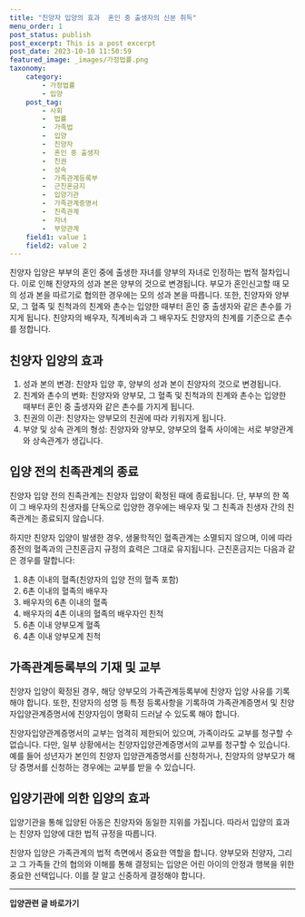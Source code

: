 ```yaml
---
title: "친양자 입양의 효과  혼인 중 출생자의 신분 취득"
menu_order: 1
post_status: publish
post_excerpt: This is a post excerpt
post_date: 2023-10-10 11:50:59
featured_image: _images/가정법률.png
taxonomy:
    category:
        - 가정법률
        - 입양
    post_tag:
        - 사회
        -  법률
        -  가족법
        -  입양
        -  친양자
        -  혼인 중 출생자
        -  친권
        -  상속
        -  가족관계등록부
        -  근친혼금지
        -  입양기관
        -  가족관계증명서
        -  친족관계
        -  자녀
        -  부양관계
    field1: value 1
    field2: value 2
---
```



친양자 입양은 부부의 혼인 중에 출생한 자녀를 양부의 자녀로 인정하는 법적 절차입니다. 이로 인해 친양자의 성과 본은 양부의 것으로 변경됩니다. 부모가 혼인신고할 때 모의 성과 본을 따르기로 협의한 경우에는 모의 성과 본을 따릅니다. 또한, 친양자와 양부모, 그 혈족 및 친척과의 친계와 촌수는 입양한 때부터 혼인 중 출생자와 같은 촌수를 가지게 됩니다. 친양자의 배우자, 직계비속과 그 배우자도 친양자의 친계를 기준으로 촌수를 정합니다.

## 친양자 입양의 효과

1. 성과 본의 변경: 친양자 입양 후, 양부의 성과 본이 친양자의 것으로 변경됩니다.
2. 친계와 촌수의 변화: 친양자와 양부모, 그 혈족 및 친척과의 친계와 촌수는 입양한 때부터 혼인 중 출생자와 같은 촌수를 가지게 됩니다.
3. 친권의 이관: 친양자는 양부모의 친권에 따라 키워지게 됩니다.
4. 부양 및 상속 관계의 형성: 친양자와 양부모, 양부모의 혈족 사이에는 서로 부양관계와 상속관계가 생깁니다.

## 입양 전의 친족관계의 종료

친양자 입양 전의 친족관계는 친양자 입양이 확정된 때에 종료됩니다. 단, 부부의 한 쪽이 그 배우자의 친생자를 단독으로 입양한 경우에는 배우자 및 그 친족과 친생자 간의 친족관계는 종료되지 않습니다.

하지만 친양자 입양이 발생한 경우, 생물학적인 혈족관계는 소멸되지 않으며, 이에 따라 종전의 혈족과의 근친혼금지 규정의 효력은 그대로 유지됩니다. 근친혼금지는 다음과 같은 경우를 말합니다:
1. 8촌 이내의 혈족(친양자의 입양 전의 혈족 포함)
2. 6촌 이내의 혈족의 배우자
3. 배우자의 6촌 이내의 혈족
4. 배우자의 4촌 이내의 혈족의 배우자인 친척
5. 6촌 이내 양부모계 혈족
6. 4촌 이내 양부모계 친척

## 가족관계등록부의 기재 및 교부

친양자 입양이 확정된 경우, 해당 양부모의 가족관계등록부에 친양자 입양 사유를 기록해야 합니다. 또한, 친양자의 성명 등 특정 등록사항을 기록하여 가족관계증명서 및 친양자입양관계증명서에 친양자임이 명확히 드러날 수 있도록 해야 합니다.

친양자입양관계증명서의 교부는 엄격히 제한되어 있으며, 가족이라도 교부를 청구할 수 없습니다. 다만, 일부 상황에서는 친양자입양관계증명서의 교부를 청구할 수 있습니다. 예를 들어 성년자가 본인의 친양자 입양관계증명서를 신청하거나, 친양자의 양부모가 해당 증명서를 신청하는 경우에는 교부를 받을 수 있습니다.

## 입양기관에 의한 입양의 효과

입양기관을 통해 입양된 아동은 친양자와 동일한 지위를 가집니다. 따라서 입양의 효과는 친양자 입양에 대한 법적 규정을 따릅니다.

친양자 입양은 가족관계의 법적 측면에서 중요한 역할을 합니다. 양부모와 친양자, 그리고 그 가족들 간의 협의와 이해를 통해 결정되는 입양은 어린 아이의 안정과 행복을 위한 중요한 선택입니다. 이를 잘 알고 신중하게 결정해야 합니다.






















<!-- wp:separator -->
<hr class="wp-block-separator has-alpha-channel-opacity"/>
<!-- /wp:separator -->
<!-- wp:group {"backgroundColor":"base","layout":{"type":"constrained"}} -->
<div class="wp-block-group has-base-background-color has-background"><!-- wp:paragraph {"align":"center","fontSize":"large"} -->
<p class="has-text-align-center has-large-font-size"><strong>입양관련 글 바로가기</strong></p>
<!-- /wp:paragraph -->


<!-- wp:latest-posts{"categories": [{"id": 1407, "count": 19, "description": "", "link": "https://uknowlaw.com/category/%ec%9e%85%ec%96%91/", "name": "입양", "slug": "입양", "taxonomy": "category", "parent": 0, "meta": [],"_links":{"self":[{"href":"https://uknowlaw.com/wp-
json/wp/v2/categories/1407"}],"collection":[{"href":"https://uknowlaw.com/wp-json/wp/v2/categories"}],"about":[{"href":"https://uknowlaw.com/wp-
json/wp/v2/taxonomies/category"}],"wp:post_type":[{"href":"https://uknowlaw.com/wp-json/wp/v2/posts?categories=
1407"}],"curies":[{"name":"wp","href":"https://api.w.org/{rel}","templated":true}]}}],"postsToShow":100,"excerptLength":28,"postLayout":"grid","columns":2,"featuredImageAlign":"left","featuredImageSizeSlug":"large","fontSize":"medium"} /-->
</div>
<!-- /wp:group -->
    